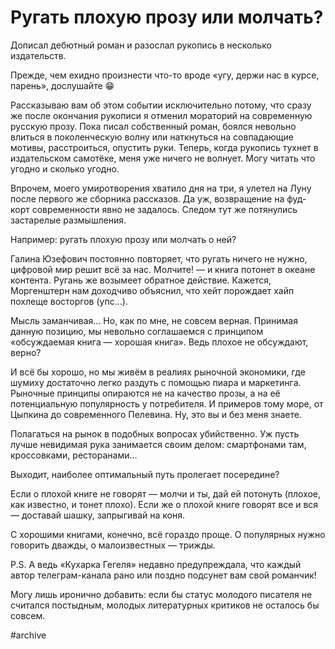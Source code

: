 
# Ругать плохую прозу или молчать?

Дописал дебютный роман и разослал рукопись в несколько издательств.

Прежде, чем ехидно произнести что-то вроде «угу, держи нас в курсе, парень», дослушайте 😁

Рассказываю вам об этом событии исключительно потому, что сразу же после окончания рукописи я отменил мораторий на современную русскую прозу. Пока писал собственный роман, боялся невольно влиться в поколенческую волну или наткнуться на совпадающие мотивы, расстроиться, опустить руки. Теперь, когда рукопись тухнет в издательском самотёке, меня уже ничего не волнует. Могу читать что угодно и сколько угодно. 

Впрочем, моего умиротворения хватило дня на три, я улетел на Луну после первого же сборника рассказов. Да уж, возвращение на фуд-корт современности явно не задалось. Следом тут же потянулись застарелые размышления.

Например: ругать плохую прозу или молчать о ней?

Галина Юзефович постоянно повторяет, что ругать ничего не нужно, цифровой мир решит всё за нас. Молчите! — и книга потонет в океане контента. Ругань же возымеет обратное действие. Кажется, Моргенштерн нам доходчиво объяснил, что хейт порождает хайп похлеще восторгов (упс…).

Мысль заманчивая… Но, как по мне, не совсем верная. Принимая данную позицию, мы невольно соглашаемся с принципом «обсуждаемая книга — хорошая книга». Ведь плохое не обсуждают, верно?

И всё бы хорошо, но мы живём в реалиях рыночной экономики, где шумиху достаточно легко раздуть с помощью пиара и маркетинга. Рыночные принципы опираются не на качество прозы, а на её потенциальную популярность у потребителя. И примеров тому море, от Цыпкина до современного Пелевина. Ну, это вы и без меня знаете.

Полагаться на рынок в подобных вопросах убийственно. Уж пусть лучше невидимая рука занимается своим делом: смартфонами там, кроссовками, ресторанами…

Выходит, наиболее оптимальный путь пролегает посередине?

Если о плохой книге не говорят — молчи и ты, дай ей потонуть (плохое, как известно, и тонет плохо). Если же о плохой книге говорят все и вся — доставай шашку, запрыгивай на коня.

С хорошими книгами, конечно, всё гораздо проще. О популярных нужно говорить дважды, о малоизвестных — трижды.

P.S. А ведь «Кухарка Гегеля» недавно предупреждала, что каждый автор телеграм-канала рано или поздно подсунет вам свой романчик!

Могу лишь иронично добавить: если бы статус молодого писателя не считался постыдным, молодых литературных критиков не осталось бы совсем.

#archive